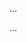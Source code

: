 <panel type="danger" header=":trophy: Can increase cohesion :star:" expandable expanded no-close>

<panel type="danger" header=":trophy: Can explain cohesion :star:" expandable>
  <include src="../../book/designPrinciples/cohesion/what/full.md" />
  <panel header=":trophy: Evidence" expanded>

...

  </panel>
</panel>

<panel type="danger" header=":trophy: Can justify the need to increase cohesion :star:" expandable>
  <include src="../../book/designPrinciples/cohesion/why/full.md" />
  <panel header=":trophy: Evidence" expanded>

...

  </panel>
</panel>

</panel>

